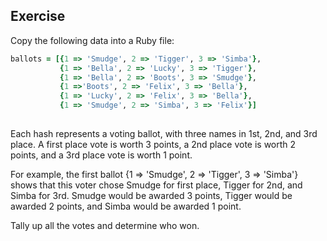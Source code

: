 ## Exercise

Copy the following data into a Ruby file:
```ruby
ballots = [{1 => 'Smudge', 2 => 'Tigger', 3 => 'Simba'},
           {1 => 'Bella', 2 => 'Lucky', 3 => 'Tigger'},
           {1 => 'Bella', 2 => 'Boots', 3 => 'Smudge'},
           {1 =>'Boots', 2 => 'Felix', 3 => 'Bella'},
           {1 => 'Lucky', 2 => 'Felix', 3 => 'Bella'},
           {1 => 'Smudge', 2 => 'Simba', 3 => 'Felix'}]
           
```
Each hash represents a voting ballot, with three names in 1st, 2nd, and 3rd place. A first place vote is worth 3 points, a 2nd place vote is worth 2 points, and a 3rd place vote is worth 1 point.

For example, the first ballot {1 => 'Smudge', 2 => 'Tigger', 3 => 'Simba'} shows that this voter chose Smudge for first place, Tigger for 2nd, and Simba for 3rd. Smudge would be awarded 3 points, Tigger would be awarded 2 points, and Simba would be awarded 1 point.

Tally up all the votes and determine who won.
